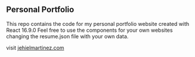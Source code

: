 ## Personal Portfolio

This repo contains the code for my personal portfolio website created with React 16.9.0
Feel free to use the components for your own  websites changing the resume.json file with your own data.

visit [jehielmartinez.com](https://www.jehielmartinez.com)
